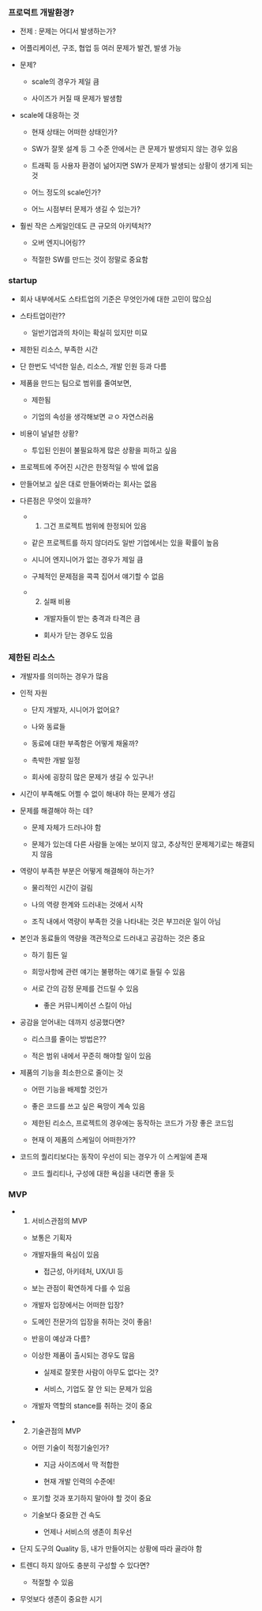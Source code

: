 ### 프로덕트 개발환경?

- 전제 : 문제는 어디서 발생하는가?

- 어플리케이션, 구조, 협업 등 여러 문제가 발견, 발생 가능 

- 문제? 

    - scale의 경우가 제일 큼 

    - 사이즈가 커질 때 문제가 발생함 

- scale에 대응하는 것 

    - 현재 상태는 어떠한 상태인가?

    - SW가 잘못 설계 등 그 수준 안에서는 큰 문제가 발생되지 않는 경우 있음 

    - 트래픽 등 사용자 환경이 넒어지면 SW가 문제가 발생되는 상황이 생기게 되는 것 

    - 어느 정도의 scale인가?

    - 어느 시점부터 문제가 생길 수 있는가?

- 훨씬 작은 스케일인데도 큰 규모의 아키텍처??
    - 오버 엔지니어링??

    - 적절한 SW를 만드는 것이 정말로 중요함 

### startup

- 회사 내부에서도 스타트업의 기준은 무엇인가에 대한 고민이 많으심 

- 스타트업이란??

    - 일반기업과의 차이는 확실히 있지만 미묘

- 제한된 리소스, 부족한 시간 

- 단 한번도 넉넉한 일손, 리소스, 개발 인원 등과 다름

- 제품을 만드는 팀으로 범위를 줄여보면,

    - 제한됨

    - 기업의 속성을 생각해보면 ㄹㅇ 자연스러움 

- 비용이 널널한 상황?

    - 투입된 인원이 불필요하게 많은 상황을 피하고 싶음 

- 프로젝트에 주어진 시간은 한정적일 수 밖에 없음 

- 만들어보고 싶은 대로 만들어봐라는 회사는 없음 

- 다른점은 무엇이 있을까?

    - 1. 그건 프로젝트 범위에 한정되어 있음 

    - 같은 프로젝트를 하지 않더라도 일반 기업에서는 있을 확률이 높음 

     - 시니어 엔지니어가 없는 경우가 제일 큼 

     - 구체적인 문제점을 콕콕 집어서 얘기할 수 없음 

     - 2. 실패 비용 

        - 개발자들이 받는 충격과 타격은 큼 

        - 회사가 닫는 경우도 있음 

### 제한된 리소스 

- 개발자를 의미하는 경우가 많음 

- 인적 자원 

    - 단지 개발자, 시니어가 없어요?

    - 나와 동료들

    - 동료에 대한 부족함은 어떻게 채울까?

    - 촉박한 개발 일정 

    - 회사에 굉장히 많은 문제가 생길 수 있구나!

- 시간이 부족해도 어쩔 수 없이 해내야 하는 문제가 생김 

- 문제를 해결해야 하는 데?

    - 문제 자체가 드러나야 함 

    - 문제가 있는데 다른 사람들 눈에는 보이지 않고, 추상적인 문제제기로는 해결되지 않음 

- 역량이 부족한 부분은 어떻게 해결해야 하는가?

    - 물리적인 시간이 걸림 

    - 나의 역량 한계와 드러내는 것에서 시작 

    - 조직 내에서 역량이 부족한 것을 나타내는 것은 부끄러운 일이 아님 

- 본인과 동료들의 역량을 객관적으로 드러내고 공감하는 것은 중요

    - 하기 힘든 일

    - 희망사항에 관련 얘기는 불평하는 얘기로 들릴 수 있음 

    - 서로 간의 감정 문제를 건드릴 수 있음 

        - 좋은 커뮤니케이션 스킬이 아님 

- 공감을 얻어내는 데까지 성공했다면?

    - 리스크를 줄이는 방법은??
    
    - 적은 범위 내에서 꾸준히 해야할 일이 있음 

- 제품의 기능을 최소한으로 줄이는 것 

    - 어떤 기능을 배제할 것인가

    - 좋은 코드를 쓰고 싶은 욕망이 계속 있음 

    - 제한된 리소스, 프로젝트의 경우에는 동작하는 코드가 가장 좋은 코드임 

    - 현재 이 제품의 스케일이 어떠한가??

- 코드의 퀄리티보다는 동작이 우선이 되는 경우가 이 스케일에 존재 

    - 코드 퀄리티나, 구성에 대한 욕심을 내리면 좋을 듯 

### MVP

- 1. 서비스관점의 MVP

    - 보통은 기획자

    - 개발자들의 욕심이 있음 

        - 접근성, 아키테처, UX/UI 등

    - 보는 관점이 확연하게 다를 수 있음

    - 개발자 입장에서는 어떠한 입장?

    - 도메인 전문가의 입장을 취하는 것이 좋음! 

    - 반응이 예상과 다름?

    - 이상한 제품이 출시되는 경우도 많음 

        - 실제로 잘못한 사람이 아무도 없다는 것?

        - 서비스, 기업도 잘 안 되는 문제가 있음  

    - 개발자 역할의 stance를 취하는 것이 중요 

- 2. 기술관점의 MVP

    - 어떤 기술이 적정기술인가?

        - 지금 사이즈에서 딱 적합한

        - 현재 개발 인력의 수준에!

    - 포기할 것과 포기하지 말아야 할 것이 중요 

    - 기술보다 중요한 건 속도 

        - 언제나 서비스의 생존이 최우선 

- 단지 도구의 Quality 등, 내가 만들어지는 상황에 따라 골라야 함 

- 트렌디 하지 않아도 충분히 구성할 수 있다면? 

    - 적절할 수 있음 

- 무엇보다 생존이 중요한 시기


